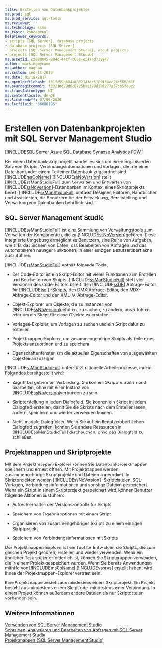 ```yaml
---
title: Erstellen von Datenbankprojekten
ms.prod: sql
ms.prod_service: sql-tools
ms.reviewer: ''
ms.technology: ssms
ms.topic: conceptual
helpviewer_keywords:
- scripts [SQL Server], database projects
- database projects [SQL Server]
- projects [SQL Server Management Studio], about projects
- projects [SQL Server Management Studio]
ms.assetid: c2e80045-894d-44cf-b65c-e547ed738947
author: markingmyname
ms.author: maghan
ms.custom: seo-lt-2019
ms.date: 01/19/2017
ms.openlocfilehash: f31fd59b604ad082143dc5189434cc24c660861f
ms.sourcegitcommit: f3321ed29d6d8725ba6378d207277a57cb5fe8c2
ms.translationtype: HT
ms.contentlocale: de-DE
ms.lasthandoff: 07/06/2020
ms.locfileid: "86000195"
---
```

# <a name="build-database-projects-by-using-sql-server-management-studio"></a>Erstellen von Datenbankprojekten mit SQL Server Management Studio

[!INCLUDE[SQL Server Azure SQL Database Synapse Analytics PDW ](../includes/applies-to-version/sql-asdb-asdbmi-asa-pdw.md)]

Bei einem Datenbankskriptprojekt handelt es sich um einen organisierten Satz von Skripts, Verbindungsinformationen und Vorlagen, die alle einer Datenbank oder einem Teil einer Datenbank zugeordnet sind. [!INCLUDE[msCoName](../includes/msconame_md.md)] [!INCLUDE[ssNoVersion](../includes/ssnoversion-md.md)] stellt [!INCLUDE[ssManStudioFull](../includes/ssmanstudiofull-md.md)] zum Verwalten und Entwerfen von [!INCLUDE[ssNoVersion](../includes/ssnoversion-md.md)]-Datenbanken im Kontext eines Skriptprojekts bereit. [!INCLUDE[ssManStudioFull](../includes/ssmanstudiofull-md.md)] umfasst Designer, Editoren, Handbücher und Assistenten, die Benutzern bei der Entwicklung, Bereitstellung und Verwaltung von Datenbanken behilflich sind.  
  
## <a name="sql-server-management-studio"></a>SQL Server Management Studio  
[!INCLUDE[ssManStudioFull](../includes/ssmanstudiofull-md.md)] ist eine Sammlung von Verwaltungstools zum Verwalten der Komponenten, die zu [!INCLUDE[ssNoVersion](../includes/ssnoversion-md.md)]gehören. Diese integrierte Umgebung ermöglicht es Benutzern, eine Reihe von Aufgaben, wie z. B. das Sichern von Daten, das Bearbeiten von Abfragen und das Automatisieren häufiger Funktionen, in einer einzigen Benutzeroberfläche auszuführen.  
  
[!INCLUDE[ssManStudioFull](../includes/ssmanstudiofull-md.md)] enthält folgende Tools:  
  
-   Der Code-Editor ist ein Skript-Editor mit vielen Funktionen zum Erstellen und Bearbeiten von Skripts. [!INCLUDE[ssManStudioFull](../includes/ssmanstudiofull-md.md)] stellt vier Versionen des Code-Editors bereit: den [!INCLUDE[ssDE](../includes/ssde_md.md)] Abfrage-Editor für [!INCLUDE[tsql](../includes/tsql-md.md)] -Skripts, den DMX-Abfrage-Editor, den MDX-Abfrage-Editor und den XML-/A-Abfrage-Editor.  
  
-   Objekt-Explorer, um Objekte, die zu Instanzen von [!INCLUDE[ssNoVersion](../includes/ssnoversion-md.md)]gehören, zu suchen, zu ändern, auszuführen oder um ein Skript für diese Objekte zu erstellen.  
  
-   Vorlagen-Explorer, um Vorlagen zu suchen und ein Skript dafür zu erstellen  
  
-   Projektmappen-Explorer, um zusammengehörige Skripts als Teile eines Projekts anzuordnen und zu speichern  
  
-   Eigenschaftenfenster, um die aktuellen Eigenschaften von ausgewählten Objekten anzuzeigen  
  
[!INCLUDE[ssManStudioFull](../includes/ssmanstudiofull-md.md)] unterstützt rationelle Arbeitsprozesse, indem Folgendes bereitgestellt wird:  
  
-   Zugriff bei getrennter Verbindung. Sie können Skripts erstellen und bearbeiten, ohne mit einer Instanz von [!INCLUDE[ssNoVersion](../includes/ssnoversion-md.md)]verbunden zu sein.  
  
-   Skripterstellung in jedem Dialogfeld. Sie können ein Skript in jedem Dialogfeld erstellen, damit Sie die Skripts nach dem Erstellen lesen, ändern, speichern und wieder verwenden können.  
  
-   Nicht-modale Dialogfelder. Wenn Sie auf ein Benutzeroberflächen-Dialogfeld zugreifen, können Sie andere Ressourcen in [!INCLUDE[ssManStudioFull](../includes/ssmanstudiofull-md.md)] durchsuchen, ohne das Dialogfeld zu schließen.  
  
## <a name="solutions-and-script-projects"></a>Projektmappen und Skriptprojekte  
Mit dem Projektmappen-Explorer können Sie Datenbankprojektmappen speichern und erneut öffnen. Mit Projektmappen werden zusammengehörige Skriptprojekte und Dateien angeordnet. In Skriptprojekten werden [!INCLUDE[ssNoVersion](../includes/ssnoversion-md.md)] -Skriptdateien, SQL-Vorlagen, Verbindungsinformationen und sonstige Dateien gespeichert. Wenn ein Skript in einem Skriptprojekt gespeichert wird, können Benutzer folgende Aktionen ausführen:  
  
-   Aufrechterhalten der Versionskontrolle für Skripts  
  
-   Speichern von Ergebnisoptionen mit einem Skript  
  
-   Organisieren von zusammengehörigen Skripts zu einem einzigen Skriptprojekt  
  
-   Speichern von Verbindungsinformationen mit Skripts  
  
Der Projektmappen-Explorer ist ein Tool für Entwickler, die Skripts, die zum gleichen Projekt gehören, erstellen und wieder verwenden. Wenn ein ähnlicher Task später erforderlich ist, können Sie Skriptgruppen verwenden, die in einem Projekt gespeichert wurden. Wenn Sie bereits Anwendungen mithilfe von [!INCLUDE[msCoName](../includes/msconame_md.md)] [!INCLUDE[vsprvs](../includes/vsprvs-md.md)] erstellt haben, wird Ihnen der Projektmappen-Explorer vertraut sein.  
  
Eine Projektmappe besteht aus mindestens einem Skriptprojekt. Ein Projekt besteht aus mindestens einem Skript oder mindestens einer Verbindung. In einem Projekt können außerdem andere Dateien als nur Skriptdateien vorhanden sein.  
  
## <a name="see-also"></a>Weitere Informationen  
[Verwenden von SQL Server Management Studio](../ssms/use-sql-server-management-studio.md)  
[Schreiben, Analysieren und Bearbeiten von Abfragen mit SQL Server Management Studio](https://msdn.microsoft.com/062051e4-4b77-4969-98ae-d2547c24ce3e)  
[Projektmappen &#40;SQL Server Management Studio&#41;](../ssms/solution/solutions-sql-server-management-studio.md)  
  
